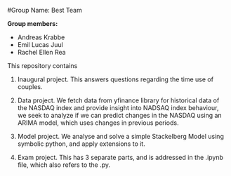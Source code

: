 #Group Name: Best Team

**Group members:**
- Andreas Krabbe
- Emil Lucas Juul
- Rachel Ellen Rea

This repository contains  
1. Inaugural project. This answers questions regarding the time use of couples. 

2. Data project. We fetch data from yfinance library for historical data of the NASDAQ index and provide insight into NADSAQ index behaviour, we seek to analyze if we can predict changes in the NASDAQ using an ARIMA model, which uses changes in previous periods.

3. Model project. We analyse and solve a simple Stackelberg Model using symbolic python, and apply extensions to it.

4. Exam project. This has 3 separate parts, and is addressed in the .ipynb file, which also refers to the .py.


